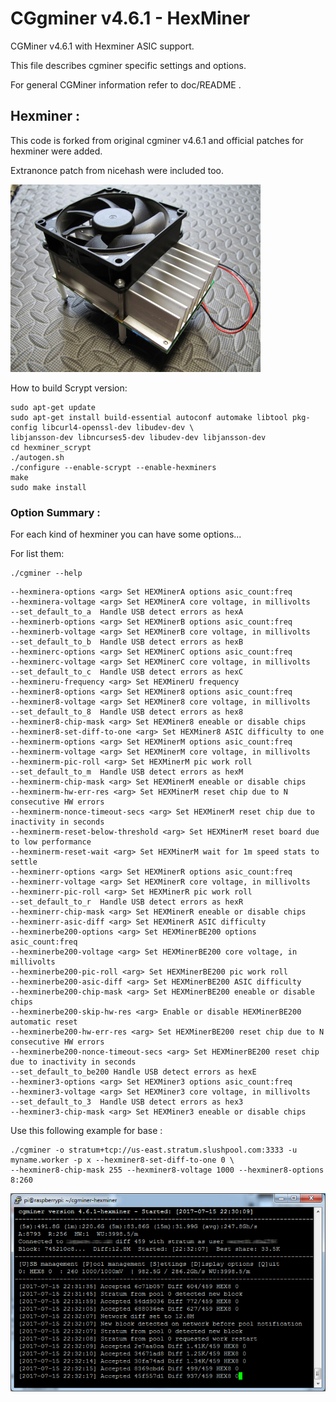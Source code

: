 CGgminer v4.6.1 - HexMiner
==============

CGMiner v4.6.1 with Hexminer ASIC support.

This file describes cgminer specific settings and options.

For general CGMiner information refer to doc/README .

## Hexminer : ##

This code is forked from original cgminer v4.6.1 and official patches for hexminer were added.

Extranonce patch from nicehash were included too.

![](https://github.com/wareck/cgminer-hexminer/blob/master/patches_and_diy/images/hexminer.jpg)


How to build Scrypt version:

	sudo apt-get update
	sudo apt-get install build-essential autoconf automake libtool pkg-config libcurl4-openssl-dev libudev-dev \
	libjansson-dev libncurses5-dev libudev-dev libjansson-dev
	cd hexminer_scrypt
	./autogen.sh
	./configure --enable-scrypt --enable-hexminers
	make
	sudo make install


### Option Summary : 

For each kind of hexminer you can have some options...

For list them: 

	./cgminer --help

```
--hexminera-options <arg> Set HEXMinerA options asic_count:freq
--hexminera-voltage <arg> Set HEXMinerA core voltage, in millivolts
--set_default_to_a  Handle USB detect errors as hexA
--hexminerb-options <arg> Set HEXMinerB options asic_count:freq
--hexminerb-voltage <arg> Set HEXMinerB core voltage, in millivolts
--set_default_to_b  Handle USB detect errors as hexB
--hexminerc-options <arg> Set HEXMinerC options asic_count:freq
--hexminerc-voltage <arg> Set HEXMinerC core voltage, in millivolts
--set_default_to_c  Handle USB detect errors as hexC
--hexmineru-frequency <arg> Set HEXMinerU frequency
--hexminer8-options <arg> Set HEXMiner8 options asic_count:freq
--hexminer8-voltage <arg> Set HEXMiner8 core voltage, in millivolts
--set_default_to_8  Handle USB detect errors as hex8
--hexminer8-chip-mask <arg> Set HEXMiner8 eneable or disable chips
--hexminer8-set-diff-to-one <arg> Set HEXMiner8 ASIC difficulty to one
--hexminerm-options <arg> Set HEXMinerM options asic_count:freq
--hexminerm-voltage <arg> Set HEXMinerM core voltage, in millivolts
--hexminerm-pic-roll <arg> Set HEXMinerM pic work roll
--set_default_to_m  Handle USB detect errors as hexM
--hexminerm-chip-mask <arg> Set HEXMinerM eneable or disable chips
--hexminerm-hw-err-res <arg> Set HEXMinerM reset chip due to N consecutive HW errors
--hexminerm-nonce-timeout-secs <arg> Set HEXMinerM reset chip due to inactivity in seconds
--hexminerm-reset-below-threshold <arg> Set HEXMinerM reset board due to low performance
--hexminerm-reset-wait <arg> Set HEXMinerM wait for 1m speed stats to settle
--hexminerr-options <arg> Set HEXMinerR options asic_count:freq
--hexminerr-voltage <arg> Set HEXMinerR core voltage, in millivolts
--hexminerr-pic-roll <arg> Set HEXMinerR pic work roll
--set_default_to_r  Handle USB detect errors as hexR
--hexminerr-chip-mask <arg> Set HEXMinerR eneable or disable chips
--hexminerr-asic-diff <arg> Set HEXMinerR ASIC difficulty
--hexminerbe200-options <arg> Set HEXMinerBE200 options asic_count:freq
--hexminerbe200-voltage <arg> Set HEXMinerBE200 core voltage, in millivolts
--hexminerbe200-pic-roll <arg> Set HEXMinerBE200 pic work roll
--hexminerbe200-asic-diff <arg> Set HEXMinerBE200 ASIC difficulty
--hexminerbe200-chip-mask <arg> Set HEXMinerBE200 eneable or disable chips
--hexminerbe200-skip-hw-res <arg> Enable or disable HEXMinerBE200 automatic reset
--hexminerbe200-hw-err-res <arg> Set HEXMinerBE200 reset chip due to N consecutive HW errors
--hexminerbe200-nonce-timeout-secs <arg> Set HEXMinerBE200 reset chip due to inactivity in seconds
--set_default_to_be200 Handle USB detect errors as hexE
--hexminer3-options <arg> Set HEXMiner3 options asic_count:freq
--hexminer3-voltage <arg> Set HEXMiner3 core voltage, in millivolts
--set_default_to_3  Handle USB detect errors as hex3
--hexminer3-chip-mask <arg> Set HEXMiner3 eneable or disable chips
```

Use this following example for base :
	
	./cgminer -o stratum+tcp://us-east.stratum.slushpool.com:3333 -u myname.worker -p x --hexminer8-set-diff-to-one 0 \
	--hexminer8-chip-mask 255 --hexminer8-voltage 1000 --hexminer8-options 8:260

![](https://github.com/wareck/cgminer-hexminer/blob/master/patches_and_diy/images/hexminer2.jpg)

